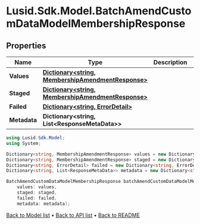 # Lusid.Sdk.Model.BatchAmendCustomDataModelMembershipResponse

## Properties

Name | Type | Description | Notes
------------ | ------------- | ------------- | -------------
**Values** | [**Dictionary&lt;string, MembershipAmendmentResponse&gt;**](MembershipAmendmentResponse.md) |  | [optional] 
**Staged** | [**Dictionary&lt;string, MembershipAmendmentResponse&gt;**](MembershipAmendmentResponse.md) |  | [optional] 
**Failed** | [**Dictionary&lt;string, ErrorDetail&gt;**](ErrorDetail.md) |  | [optional] 
**Metadata** | **Dictionary&lt;string, List&lt;ResponseMetaData&gt;&gt;** |  | [optional] 

```csharp
using Lusid.Sdk.Model;
using System;

Dictionary<string, MembershipAmendmentResponse> values = new Dictionary<string, MembershipAmendmentResponse>();
Dictionary<string, MembershipAmendmentResponse> staged = new Dictionary<string, MembershipAmendmentResponse>();
Dictionary<string, ErrorDetail> failed = new Dictionary<string, ErrorDetail>();
Dictionary<string, List<ResponseMetaData>> metadata = new Dictionary<string, List<ResponseMetaData>>();

BatchAmendCustomDataModelMembershipResponse batchAmendCustomDataModelMembershipResponseInstance = new BatchAmendCustomDataModelMembershipResponse(
    values: values,
    staged: staged,
    failed: failed,
    metadata: metadata);
```

[Back to Model list](../README.md#documentation-for-models) &#8226; [Back to API list](../README.md#documentation-for-api-endpoints) &#8226; [Back to README](../README.md)
